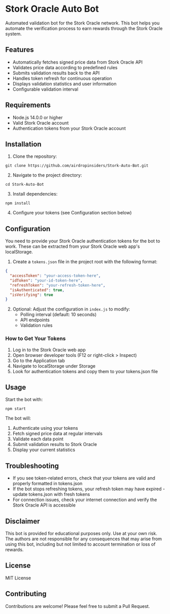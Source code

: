 # Stork Oracle Auto Bot

Automated validation bot for the Stork Oracle network. This bot helps you automate the verification process to earn rewards through the Stork Oracle system.

## Features

- Automatically fetches signed price data from Stork Oracle API
- Validates price data according to predefined rules
- Submits validation results back to the API
- Handles token refresh for continuous operation
- Displays validation statistics and user information
- Configurable validation interval

## Requirements

- Node.js 14.0.0 or higher
- Valid Stork Oracle account
- Authentication tokens from your Stork Oracle account

## Installation

1. Clone the repository:
```
git clone https://github.com/airdropinsiders/Stork-Auto-Bot.git
```

2. Navigate to the project directory:
```
cd Stork-Auto-Bot
```

3. Install dependencies:
```
npm install
```

4. Configure your tokens (see Configuration section below)

## Configuration

You need to provide your Stork Oracle authentication tokens for the bot to work. These can be extracted from your Stork Oracle web app's localStorage.

1. Create a `tokens.json` file in the project root with the following format:
```json
{
  "accessToken": "your-access-token-here",
  "idToken": "your-id-token-here",
  "refreshToken": "your-refresh-token-here",
  "isAuthenticated": true,
  "isVerifying": true
}
```

2. Optional: Adjust the configuration in `index.js` to modify:
   - Polling interval (default: 10 seconds)
   - API endpoints
   - Validation rules

### How to Get Your Tokens

1. Log in to the Stork Oracle web app
2. Open browser developer tools (F12 or right-click > Inspect)
3. Go to the Application tab
4. Navigate to localStorage under Storage
5. Look for authentication tokens and copy them to your tokens.json file

## Usage

Start the bot with:
```
npm start
```

The bot will:
1. Authenticate using your tokens
2. Fetch signed price data at regular intervals
3. Validate each data point
4. Submit validation results to Stork Oracle
5. Display your current statistics

## Troubleshooting

- If you see token-related errors, check that your tokens are valid and properly formatted in tokens.json
- If the bot stops refreshing tokens, your refresh token may have expired - update tokens.json with fresh tokens
- For connection issues, check your internet connection and verify the Stork Oracle API is accessible

## Disclaimer

This bot is provided for educational purposes only. Use at your own risk. The authors are not responsible for any consequences that may arise from using this bot, including but not limited to account termination or loss of rewards.

## License

MIT License

## Contributing

Contributions are welcome! Please feel free to submit a Pull Request.
